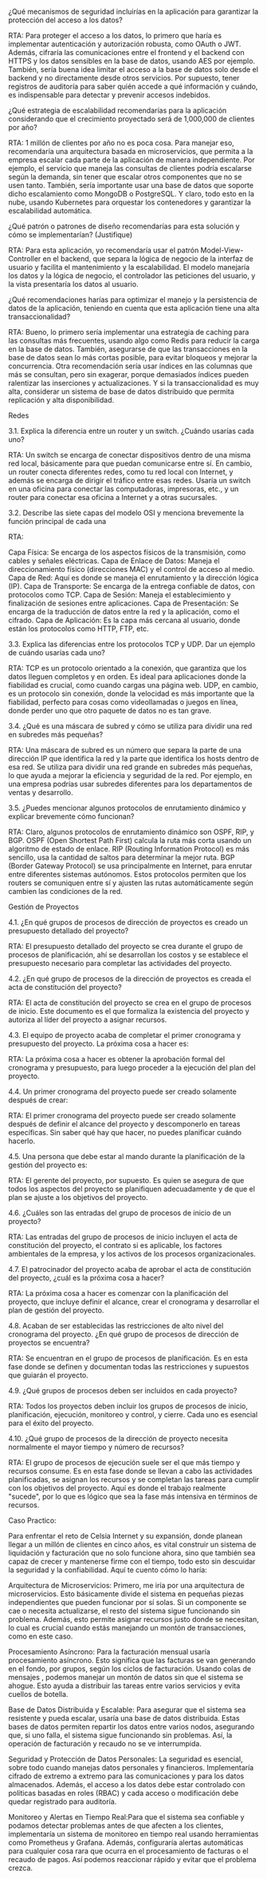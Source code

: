 ¿Qué mecanismos de seguridad incluirías en la aplicación para garantizar la protección del acceso a los datos?

RTA: Para proteger el acceso a los datos, lo primero que haría es implementar autenticación y autorización robusta, como OAuth o JWT. Además, cifraría las comunicaciones entre el frontend y el backend con HTTPS y los datos sensibles en la base de datos, usando AES por ejemplo. También, sería buena idea limitar el acceso a la base de datos solo desde el backend y no directamente desde otros servicios. Por supuesto, tener registros de auditoría para saber quién accede a qué información y cuándo, es indispensable para detectar y prevenir accesos indebidos.

¿Qué estrategia de escalabilidad recomendarías para la aplicación considerando que el crecimiento proyectado será de 1,000,000 de clientes por año?

RTA: 1 millón de clientes por año no es poca cosa. Para manejar eso, recomendaría una arquitectura basada en microservicios, que permita a la empresa escalar cada parte de la aplicación de manera independiente. Por ejemplo, el servicio que maneja las consultas de clientes podría escalarse según la demanda, sin tener que escalar otros componentes que no se usen tanto. También, sería importante usar una base de datos que soporte dicho escalamiento como MongoDB o PostgreSQL. Y claro, todo esto en la nube, usando Kubernetes para orquestar los contenedores y garantizar la escalabilidad automática.

¿Qué patrón o patrones de diseño recomendarías para esta solución y cómo se implementarían? (Justifique)

RTA: Para esta aplicación, yo recomendaría usar el patrón Model-View-Controller en el backend, que separa la lógica de negocio de la interfaz de usuario y facilita el mantenimiento y la escalabilidad. El modelo manejaría los datos y la lógica de negocio, el controlador las peticiones del usuario, y la vista presentaría los datos al usuario. 

¿Qué recomendaciones harías para optimizar el manejo y la persistencia de datos de la aplicación, teniendo en cuenta que esta aplicación tiene una alta transaccionalidad?

RTA: Bueno, lo primero sería implementar una estrategia de caching para las consultas más frecuentes, usando algo como Redis para reducir la carga en la base de datos. También, asegurarse de que las transacciones en la base de datos sean lo más cortas posible, para evitar bloqueos y mejorar la concurrencia. Otra recomendación sería usar índices en las columnas que más se consultan, pero sin exagerar, porque demasiados índices pueden ralentizar las inserciones y actualizaciones. Y si la transaccionalidad es muy alta, considerar un sistema de base de datos distribuido que permita replicación y alta disponibilidad.

Redes

3.1. Explica la diferencia entre un router y un switch. ¿Cuándo usarías cada uno?

RTA: Un switch se encarga de conectar dispositivos dentro de una misma red local, básicamente para que puedan comunicarse entre sí. En cambio, un router conecta diferentes redes, como tu red local con Internet, y además se encarga de dirigir el tráfico entre esas redes. Usaría un switch en una oficina para conectar las computadoras, impresoras, etc., y un router para conectar esa oficina a Internet y a otras sucursales.

3.2. Describe las siete capas del modelo OSI y menciona brevemente la función principal de cada una

RTA:

Capa Física: Se encarga de los aspectos físicos de la transmisión, como cables y señales eléctricas.
Capa de Enlace de Datos: Maneja el direccionamiento físico (direcciones MAC) y el control de acceso al medio.
Capa de Red: Aquí es donde se maneja el enrutamiento y la dirección lógica (IP).
Capa de Transporte: Se encarga de la entrega confiable de datos, con protocolos como TCP.
Capa de Sesión: Maneja el establecimiento y finalización de sesiones entre aplicaciones.
Capa de Presentación: Se encarga de la traducción de datos entre la red y la aplicación, como el cifrado.
Capa de Aplicación: Es la capa más cercana al usuario, donde están los protocolos como HTTP, FTP, etc.

3.3. Explica las diferencias entre los protocolos TCP y UDP. Dar un ejemplo de cuándo usarías cada uno?

RTA: TCP es un protocolo orientado a la conexión, que garantiza que los datos lleguen completos y en orden. Es ideal para aplicaciones donde la fiabilidad es crucial, como cuando cargas una página web. UDP, en cambio, es un protocolo sin conexión, donde la velocidad es más importante que la fiabilidad, perfecto para cosas como videollamadas o juegos en línea, donde perder uno que otro paquete de datos no es tan grave.

3.4. ¿Qué es una máscara de subred y cómo se utiliza para dividir una red en subredes más pequeñas?

RTA: Una máscara de subred es un número que separa la parte de una dirección IP que identifica la red y la parte que identifica los hosts dentro de esa red. Se utiliza para dividir una red grande en subredes más pequeñas, lo que ayuda a mejorar la eficiencia y seguridad de la red. Por ejemplo, en una empresa podrías usar subredes diferentes para los departamentos de ventas y desarrollo.

3.5. ¿Puedes mencionar algunos protocolos de enrutamiento dinámico y explicar brevemente cómo funcionan?

RTA: Claro, algunos protocolos de enrutamiento dinámico son OSPF, RIP, y BGP. OSPF (Open Shortest Path First) calcula la ruta más corta usando un algoritmo de estado de enlace. RIP (Routing Information Protocol) es más sencillo, usa la cantidad de saltos para determinar la mejor ruta. BGP (Border Gateway Protocol) se usa principalmente en Internet, para enrutar entre diferentes sistemas autónomos. Estos protocolos permiten que los routers se comuniquen entre sí y ajusten las rutas automáticamente según cambien las condiciones de la red.

Gestión de Proyectos

4.1. ¿En qué grupos de procesos de dirección de proyectos es creado un presupuesto detallado del proyecto?

RTA: El presupuesto detallado del proyecto se crea durante el grupo de procesos de planificación, ahí se desarrollan los costos y se establece el presupuesto necesario para completar las actividades del proyecto.

4.2. ¿En qué grupo de procesos de la dirección de proyectos es creada el acta de constitución del proyecto?

RTA: El acta de constitución del proyecto se crea en el grupo de procesos de inicio. Este documento es el que formaliza la existencia del proyecto y autoriza al líder del proyecto a asignar recursos.

4.3. El equipo de proyecto acaba de completar el primer cronograma y presupuesto del proyecto. La próxima cosa a hacer es:

RTA: La próxima cosa a hacer es obtener la aprobación formal del cronograma y presupuesto, para luego proceder a la ejecución del plan del proyecto.

4.4. Un primer cronograma del proyecto puede ser creado solamente después de crear:

RTA: El primer cronograma del proyecto puede ser creado solamente después de definir el alcance del proyecto y descomponerlo en tareas específicas. Sin saber qué hay que hacer, no puedes planificar cuándo hacerlo.

4.5. Una persona que debe estar al mando durante la planificación de la gestión del proyecto es:

RTA: El gerente del proyecto, por supuesto. Es quien se asegura de que todos los aspectos del proyecto se planifiquen adecuadamente y de que el plan se ajuste a los objetivos del proyecto.

4.6. ¿Cuáles son las entradas del grupo de procesos de inicio de un proyecto?

RTA: Las entradas del grupo de procesos de inicio incluyen el acta de constitución del proyecto, el contrato si es aplicable, los factores ambientales de la empresa, y los activos de los procesos organizacionales.

4.7. El patrocinador del proyecto acaba de aprobar el acta de constitución del proyecto, ¿cuál es la próxima cosa a hacer?

RTA: La próxima cosa a hacer es comenzar con la planificación del proyecto, que incluye definir el alcance, crear el cronograma y desarrollar el plan de gestión del proyecto.

4.8. Acaban de ser establecidas las restricciones de alto nivel del cronograma del proyecto. ¿En qué grupo de procesos de dirección de proyectos se encuentra?

RTA: Se encuentran en el grupo de procesos de planificación. Es en esta fase donde se definen y documentan todas las restricciones y supuestos que guiarán el proyecto.

4.9. ¿Qué grupos de procesos deben ser incluidos en cada proyecto?

RTA: Todos los proyectos deben incluir los grupos de procesos de inicio, planificación, ejecución, monitoreo y control, y cierre. Cada uno es esencial para el éxito del proyecto.

4.10. ¿Qué grupo de procesos de la dirección de proyecto necesita normalmente el mayor tiempo y número de recursos?

RTA: El grupo de procesos de ejecución suele ser el que más tiempo y recursos consume. Es en esta fase donde se llevan a cabo las actividades planificadas, se asignan los recursos y se completan las tareas para cumplir con los objetivos del proyecto. Aquí es donde el trabajo realmente "sucede", por lo que es lógico que sea la fase más intensiva en términos de recursos.

Caso Practico:

Para enfrentar el reto de Celsia Internet y su expansión, donde planean llegar a un millón de clientes en cinco años, es vital construir un sistema de liquidación y facturación que no solo funcione ahora, sino que también sea capaz de crecer y mantenerse firme con el tiempo, todo esto sin descuidar la seguridad y la confiabilidad. Aquí te cuento cómo lo haría:

Arquitectura de Microservicios: Primero, me iría por una arquitectura de microservicios. Esto básicamente divide el sistema en pequeñas piezas independientes que pueden funcionar por sí solas. Si un componente se cae o necesita actualizarse, el resto del sistema sigue funcionando sin problema. Además, esto permite asignar recursos justo donde se necesitan, lo cual es crucial cuando estás manejando un montón de transacciones, como en este caso.

Procesamiento Asíncrono: Para la facturación mensual usaría procesamiento asíncrono. Esto significa que las facturas se van generando en el fondo, por grupos, según los ciclos de facturación. Usando colas de mensajes , podemos manejar un montón de datos sin que el sistema se ahogue. Esto ayuda a distribuir las tareas entre varios servicios y evita cuellos de botella.

Base de Datos Distribuida y Escalable: Para asegurar que el sistema sea resistente y pueda escalar, usaría una base de datos distribuida. Estas bases de datos permiten repartir los datos entre varios nodos, asegurando que, si uno falla, el sistema sigue funcionando sin problemas. Así, la operación de facturación y recaudo no se ve interrumpida.

Seguridad y Protección de Datos Personales: La seguridad es esencial, sobre todo cuando manejas datos personales y financieros. Implementaría cifrado de extremo a extremo para las comunicaciones y para los datos almacenados. Además, el acceso a los datos debe estar controlado con políticas basadas en roles (RBAC) y cada acceso o modificación debe quedar registrado para auditoría.

Monitoreo y Alertas en Tiempo Real:Para que el sistema sea confiable y podamos detectar problemas antes de que afecten a los clientes, implementaría un sistema de monitoreo en tiempo real usando herramientas como Prometheus y Grafana. Además, configuraría alertas automáticas para cualquier cosa rara que ocurra en el procesamiento de facturas o el recaudo de pagos. Así podemos reaccionar rápido y evitar que el problema crezca.


